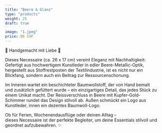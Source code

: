 ```yaml
---
title: "Beere & Glanz"
type: "products"
weight: 25
draft: true

image: "1.jpeg"
price: 86 CHF
---
```


🌸 Handgemacht mit Liebe 🌸

Dieses Necessaire (ca. 26 x 17 cm) vereint Eleganz mit Nachhaltigkeit: Gefertigt aus hochwertigem Kunstleder in edler Beere-Metallic-Optik, hergestellt aus Stoffrestposten der Textilindustrie, ist es nicht nur ein Blickfang, sondern auch ein Beitrag zur Ressourcenschonung.

Im Inneren wartet ein beschichteter Baumwollstoff, der von Hand bemalt und zusätzlich gefüttert wurde – ein einzigartiges Detail, das jedes Stück zu einem Unikat macht. Der Reissverschluss in Beere mit Kupfer-Gold-Schimmer rundet das Design stilvoll ab. Außen schmückt ein Logo aus Kunstleder, innen ein dezentes Baumwoll-Logo.

Ob für Ferien, Wochenendausflüge oder deinen Alltag –  
dieses Necessaire ist der perfekte Begleiter, um deine Essentials stilvoll und geordnet aufzubewahren. ✨
